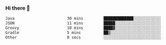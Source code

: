 ### Hi there 👋

<!--START_SECTION:waka-->

```txt
Java                       30 mins         █████████████░░░░░░░░░░░░   52.09 %
JSON                       11 mins         █████░░░░░░░░░░░░░░░░░░░░   20.21 %
Groovy                     10 mins         ████▓░░░░░░░░░░░░░░░░░░░░   18.07 %
Gradle                     5 mins          ██▒░░░░░░░░░░░░░░░░░░░░░░   09.43 %
Other                      0 secs          ░░░░░░░░░░░░░░░░░░░░░░░░░   00.19 %
```

<!--END_SECTION:waka-->

<!--
**jerry-shao/jerry-shao** is a ✨ _special_ ✨ repository because its `README.md` (this file) appears on your GitHub profile.

Here are some ideas to get you started:

- 🔭 I’m currently working on ...
- 🌱 I’m currently learning ...
- 👯 I’m looking to collaborate on ...
- 🤔 I’m looking for help with ...
- 💬 Ask me about ...
- 📫 How to reach me: ...
- 😄 Pronouns: ...
- ⚡ Fun fact: ...
-->
